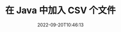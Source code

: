 ---
############################# Static ############################
layout: "auto-gen-merger"
date: 2022-09-20T10:46:13
draft: false
otherformats: vssx vstm vstx vsx vtx xlam xls xlsb xlsm xlsx xlt xltm bmp jpg jpeg png

############################# Head ############################
head_title: "通过 Java 和 J2SE 文档合并 API 加入 CSV 文件"
head_description: "使用文档合并 API 在 Java 中加入多个 CSV 文件，并将所有数据、样式和格式作为源文档。"

############################# Header ############################
title: "在 Java 中加入 CSV 个文件"
description: "用几行 Java 代码加入 CSV。"
bg_image: "https://cms.admin.containerize.com/templates/aspose/App_Themes/V3/images/bg/header1.png"
bg_overlay: false
button:
    enable: true
    icon: "fas fa-arrow-down"
    label: "下载免费试用版"
    link: "https://downloads.groupdocs.com/merger/java"

############################# SubMenu ############################
submenu:
    enable: true

    left:
        img_alt: "GroupDocs.Merger for Java"
        image: "https://cms.admin.containerize.com/templates/groupdocs/images/product-logos/90x90-noborder/groupdocs-merger-java.png"
        product: "GroupDocs.Merger"
        platform: "Java"

    middle:
        button:

            # button loop
            - link: "https://apireference.groupdocs.com/merger/java"
              text: "API 参考"

            # button loop
            - link: "https://github.com/groupdocs-merger"
              text: "代码示例"

            # button loop
            - link: "https://products.groupdocs.app/merger/family"
              text: "现场演示"

            # button loop
            - link: "https://purchase.groupdocs.com/pricing/merger/java"
              text: "价钱"

    right:
        link_download: "https://downloads.groupdocs.com/merger"
        link_learn: "https://docs.groupdocs.com/merger/java"
        link_buy: "https://purchase.groupdocs.com"

############################# About ############################
about:
    enable: true
    title: "关于 GroupDocs.Merger for Java API"
    content: |
        [GroupDocs.Merger for Java](/zh/merger/java/) 提供了一个方便的解决方案来加入多个 PDF、Microsoft Office（Word、Excel、PowerPoint、OneNote）、OpenDocument、HTML、图像和在 Java 应用程序中将许多其他文档合并到一个文件中。 GroupDocs.Merger 将为您节省大量精力，因为您可以加入 CSV 文档 - 无需安装任何第三方软件、桌面应用程序或插件。现在没有必要浪费您的时间和手动加入文件了！ GroupDocs 的使命是提供最佳质量并简化文档处理工作流程。
        
        GroupDocs.Merger API 是需要文件加入功能的企业解决方案的正确选择。这些 API 在包括 J2SE 7.0 (1.7), J2SE 8.0 (1.8), Java 10 在内的所有主要操作系统和平台上都得到了很好的支持。

############################# Steps ############################
steps:
    enable: true
    title_left: "加入 Java 中的多个 CSV 文件"
    content_left: |
        [GroupDocs.Merger for Java](/zh/merger/java/) 通过执行几个简单的步骤，让 Java 开发人员可以轻松地加入多个 CSV 文件。
        
        * 创建 **Merger** 的实例并将源文档路径作为构造函数参数传递。
        * 调用 **Merger** 类的 **Join** 并传递第二个源文档路径。
        * 调用 **Merger** 类的 **Save** 来保存合并的文档。

    title_right: "系统要求"
    content_right: |
        所有主要平台和操作系统都支持 GroupDocs.Merger for Java API。在执行以下代码之前，请确保您的系统上安装了以下先决条件。

        * 操作系统：Microsoft Windows、Linux、MacOS
        * 开发环境：NetBeans, IntelliJ IDEA, Eclipse
        * 构架: J2SE 7.0 (1.7), J2SE 8.0 (1.8), Java 10
        * 从 [Maven](https://repository.groupdocs.com/webapp/#/artifacts/browse/tree/General/repo/com/groupdocs/groupdocs-merger) 下载最新版本的 GroupDocs.Merger for Java
         
    code: |
     {{% merger/additional-styles %}}
     {{< merger/code-merger title="如何使用 Java 示例代码加入 CSV 文件">}}

        ```java    
        // 使用 GroupDocs.Merger for Java API 加入 CSV 文件
        // 使用输入 CSV 文档实例化合并
        Merger merger = new Merger("input_1.csv");

        // 调用 Merger 类实例的 join 方法并传递第二个源文档路径
        merger.join("input_2.csv");
    
        // 调用 Merger 类实例的 save 方法保存合并文档
        merger.save("merged-file.csv"); 
        ```
     {{< /merger/code-merger >}}

############################# Demos ############################
demos:
    enable: true
    title: "现场演示 - 加入文档的在线应用程序"
    content: |
       访问 [GroupDocs.Merger 现场演示](https://products.groupdocs.app/merger/csv) 网站，立即加入多个 CSV 文件。
       现场演示具有以下好处。
        
############################# About Formats ############################
about_formats:
    enable: true

############################# More Formats ############################
more_formats:
    enable: true
    title: "加入其他文档格式"
    content: |
        Java 文件格式和图像的文档合并 API。将一些流行的文档格式组合在一起，如下所述。

############################# Back to top ###############################
back_to_top:
    enable: true
---